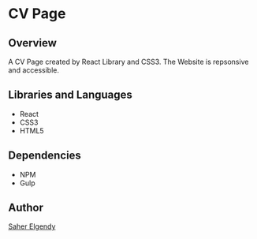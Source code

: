# CV Page

## Overview

A CV Page created by React Library and CSS3. The Website is repsonsive and accessible.

## Libraries and Languages

* React
* CSS3
* HTML5

## Dependencies

* NPM
* Gulp

## Author

 [Saher Elgendy][1]

[1]: https://github.com/saher-elgendy            "Saher Elgendy"